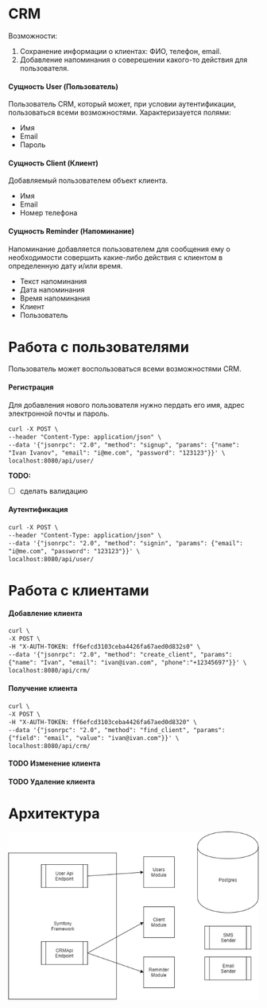 # CRM
Возможности:
1. Сохранение информации о клиентах: ФИО, телефон, email.
2. Добавление напоминания о соверешении какого-то действия для пользователя.

#### Сущность User (Пользователь)
Пользователь CRM, который может, при условии аутентификации, пользоваться всеми возможностями.
Характеризауется полями:
* Имя
* Email
* Пароль


#### Сущность Client (Клиент)

Добавляемый пользователем объект клиента.

* Имя
* Email
* Номер телефона

#### Сущность Reminder (Напоминание)
Напоминание добавляется пользователем для сообщения ему о необходимости совершить какие-либо действия с клиентом 
в определенную дату и/или время.

* Текст напоминания
* Дата напоминания
* Время напоминания
* Клиент
* Пользователь


# Работа с пользователями

Пользователь может воспользоваться всеми возможностями CRM.

#### Регистрация

Для добавления нового пользователя нужно пердать его имя, адрес электронной почты и пароль.

```
curl -X POST \
--header "Content-Type: application/json" \
--data '{"jsonrpc": "2.0", "method": "signup", "params": {"name": "Ivan Ivanov", "email": "i@me.com", "password": "123123"}}' \
localhost:8080/api/user/ 
```

__TODO:__
- [ ] сделать валидацию
####  Аутентификация


```
curl -X POST \
--header "Content-Type: application/json" \
--data '{"jsonrpc": "2.0", "method": "signin", "params": {"email": "i@me.com", "password": "123123"}}' \
localhost:8080/api/user/ 
```

# Работа с клиентами

####  Добавление клиента
```
curl \
-X POST \
-H "X-AUTH-TOKEN: ff6efcd3103ceba4426fa67aed0d832s0" \
--data '{"jsonrpc": "2.0", "method": "create_client", "params": {"name": "Ivan", "email": "ivan@ivan.com", "phone":"+12345697"}}' \
localhost:8080/api/crm/ 
```

####  Получение клиента
```
curl \
-X POST \
-H "X-AUTH-TOKEN: ff6efcd3103ceba4426fa67aed0d8320" \
--data '{"jsonrpc": "2.0", "method": "find_client", "params": {"field": "email", "value": "ivan@ivan.com"}}' \
localhost:8080/api/crm/ 
```

#### TODO Изменение клиента
#### TODO Удаление клиента

# Архитектура
![alt text](CRM.png)
